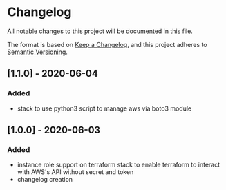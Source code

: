 # Changelog

All notable changes to this project will be documented in this file.

The format is based on [Keep a Changelog](https://keepachangelog.com/en/1.0.0/),
and this project adheres to [Semantic Versioning](https://semver.org/spec/v2.0.0.html).

## [1.1.0] - 2020-06-04

### Added

- stack to use python3 script to manage aws via boto3 module

## [1.0.0] - 2020-06-03

### Added

- instance role support on terraform stack to enable terraform to interact with AWS's API without secret and token
- changelog creation
